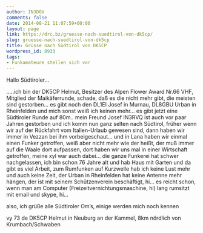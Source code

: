 ```yaml
---
author: IN3DOV
comments: false
date: 2014-08-21 11:07:59+00:00
layout: page
link: https://drc.bz/gruesse-nach-suedtirol-von-dk5cp/
slug: gruesse-nach-suedtirol-von-dk5cp
title: Grüsse nach Südtirol von DK5CP
wordpress_id: 8933
tags:
- Funkamateure stellen sich vor
---
```


Hallo Südtiroler...

.....ich bin der DK5CP Helmut, Besitzer des Alpen Flower Award Nr.66 VHF, Mitglied der Maikäferrunde, schade, daß es die nicht mehr gibt, die meisten sind gestorben... es gibt noch den DL1EI Josef in Murnau, DL8GBU Urban in Rheinfelden und mich sonst weiß ich keinen mehr... es gibt jetzt eine Südtiroler Runde auf 80m.. mein Freund Josef IN3RVQ ist auch vor paar Jahren gestorben und ich komm nun ganz selten nach Südtirol, früher wenn wir auf der Rückfahrt vom Italien-Urlaub gewesen sind, dann haben wir immer in Vezzan bei ihm vorbeigeschaut... und in Lana haben wir einmal einen Funker getroffen, weiß aber nicht mehr wie der heißt, der muß immer auf die Waale dort aufpassen, dort haben wir uns mal in einer Wirtschaft getroffen, meine xyl war auch dabei... die ganze Funkerei hat schwer nachgelassen, ich bin schon 76 Jahre alt und hab Haus mit Garten und da gibt es viel Arbeit, zum Rumfunken auf Kurzwelle hab ich keine Lust mehr und auch keine Zeit, der Urban in Rheinfelden hat keine Antenne mehr hängen, der ist mit seinem Schützenverein beschäftigt, hi... es reicht schon, wenn man am Computer (Freizeitvernichtungsmaschine, hi) lang rumsitzt mit email und skype, hi...

also, ich grüße alle Südtiroler Om’s, einige werden mich noch kennen

vy 73 de DK5CP Helmut in Neuburg an der Kammel, 8km nördlich von Krumbach/Schwaben


